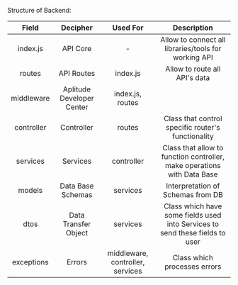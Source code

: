 Structure of Backend:

| Field | Decipher| Used For | Description |
| :---: | :---: | :---: | :---: |
| index.js | API Core | - | Allow to connect all libraries/tools for working API |
| routes | API Routes | index.js | Allow to route all API's data |
| middleware | Aplitude Developer Center | index.js, routes |  |
| controller | Controller | routes | Class that control specific router's functionality |
| services | Services | controller | Class that allow to function controller, make operations with Data Base |
| models | Data Base Schemas | services | Interpretation of Schemas from DB |
| dtos | Data Transfer Object | services | Class which have some fields used into Services to send these fields to user |
| exceptions | Errors | middleware, controller, services | Class which processes errors |
